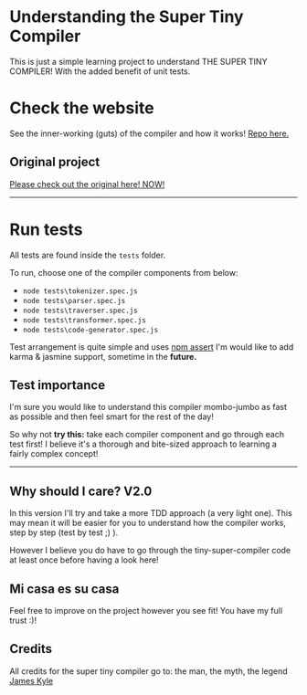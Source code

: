 # Understanding the Super Tiny Compiler
This is just a simple learning project to understand THE SUPER TINY COMPILER! With the added benefit of unit tests.

# Check the website
See the inner-working (guts) of the compiler and how it works!
[Repo here.](https://github.com/bogthe/web-compiler)

## Original project
[Please check out the original here! NOW!](https://github.com/thejameskyle/the-super-tiny-compiler)

---
# Run tests
All tests are found inside the `tests` folder.

To run, choose one of the compiler components from below:
- `node tests\tokenizer.spec.js`
- `node tests\parser.spec.js`
- `node tests\traverser.spec.js`
- `node tests\transformer.spec.js`
- `node tests\code-generator.spec.js`

Test arrangement is quite simple and uses [npm assert](https://www.npmjs.com/package/assert) 
I'm would like to add karma & jasmine support, sometime in the **future.**

## Test importance
I'm sure you would like to understand this compiler mombo-jumbo as fast as possible and then feel smart for the rest of the day!

So why not **try this:** take each compiler component and go through each test first! I believe it's a thorough and bite-sized approach to learning a fairly complex concept!

---

## Why should I care? V2.0
In this version I'll try and take a more TDD approach (a very light one). This may mean it will be easier for you to understand how the compiler works, step by step (test by test ;) ). 

However I believe you do have to go through the tiny-super-compiler code at least once before having a look here!

## Mi casa es su casa
Feel free to improve on the project however you see fit! You have my full trust :)!  

## Credits
All credits for the super tiny compiler go to: the man, the myth, the legend [James Kyle](http://thejameskyle.com/)